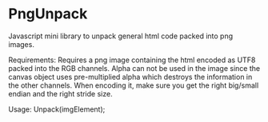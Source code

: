 PngUnpack
=========

Javascript mini library to unpack general html code packed into png images.

Requirements:
Requires a png image containing the html encoded as UTF8 packed into the RGB channels. Alpha can not be used in the image since the canvas object uses pre-multiplied alpha which destroys the information in the other channels. When encoding it, make sure you get the right big/small endian and the right stride size.

Usage:
Unpack(imgElement);
